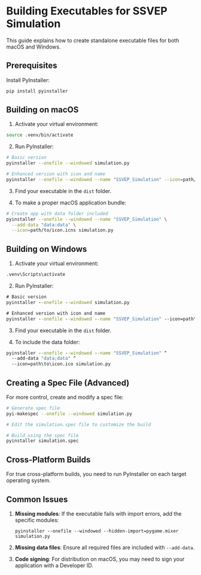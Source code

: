 # Building Executables for SSVEP Simulation

This guide explains how to create standalone executable files for both macOS and Windows.

## Prerequisites

Install PyInstaller:

```bash
pip install pyinstaller
```

## Building on macOS

1. Activate your virtual environment:

```bash
source .venv/bin/activate
```

2. Run PyInstaller:

```bash
# Basic version
pyinstaller --onefile --windowed simulation.py

# Enhanced version with icon and name
pyinstaller --onefile --windowed --name "SSVEP_Simulation" --icon=path/to/icon.icns simulation.py
```

3. Find your executable in the `dist` folder.

4. To make a proper macOS application bundle:

```bash
# Create app with data folder included
pyinstaller --onefile --windowed --name "SSVEP_Simulation" \
  --add-data "data:data" \
  --icon=path/to/icon.icns simulation.py
```

## Building on Windows

1. Activate your virtual environment:

```cmd
.venv\Scripts\activate
```

2. Run PyInstaller:

```cmd
# Basic version
pyinstaller --onefile --windowed simulation.py

# Enhanced version with icon and name
pyinstaller --onefile --windowed --name "SSVEP_Simulation" --icon=path\to\icon.ico simulation.py
```

3. Find your executable in the `dist` folder.

4. To include the data folder:

```cmd
pyinstaller --onefile --windowed --name "SSVEP_Simulation" ^
  --add-data "data;data" ^
  --icon=path\to\icon.ico simulation.py
```

## Creating a Spec File (Advanced)

For more control, create and modify a spec file:

```bash
# Generate spec file
pyi-makespec --onefile --windowed simulation.py

# Edit the simulation.spec file to customize the build

# Build using the spec file
pyinstaller simulation.spec
```

## Cross-Platform Builds

For true cross-platform builds, you need to run PyInstaller on each target operating system.

## Common Issues

1. **Missing modules**: If the executable fails with import errors, add the specific modules:

   ```
   pyinstaller --onefile --windowed --hidden-import=pygame.mixer simulation.py
   ```

2. **Missing data files**: Ensure all required files are included with `--add-data`.

3. **Code signing**: For distribution on macOS, you may need to sign your application with a Developer ID.
